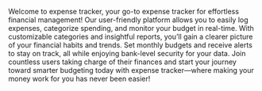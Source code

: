 Welcome to expense tracker, your go-to expense tracker for effortless financial management! Our user-friendly platform allows you to easily log expenses, categorize spending, and monitor your budget in real-time. With customizable categories and insightful reports, you’ll gain a clearer picture of your financial habits and trends. Set monthly budgets and receive alerts to stay on track, all while enjoying bank-level security for your data. Join countless users taking charge of their finances and start your journey toward smarter budgeting today with expense tracker—where making your money work for you has never been easier!
